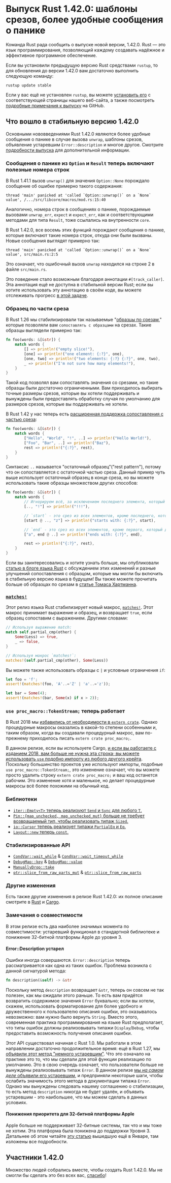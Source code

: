# Выпуск Rust 1.42.0: шаблоны срезов, более удобные сообщения о панике

Команда Rust рада сообщить о выпуске новой версии, 1.42.0. Rust — это язык программирования, позволяющий каждому создавать надёжное и эффективное программное обеспечение.

Если вы установили предыдущую версию Rust средствами `rustup`, то для обновления до версии 1.42.0 вам достаточно выполнить следующую команду:

```console
rustup update stable
```

Если у вас ещё не установлен `rustup`, вы можете [установить его] с соответствующей страницы нашего веб-сайта, а также посмотреть [подробные примечания к выпуску] на GitHub.

## Что вошло в стабильную версию 1.42.0

Основными нововведениями Rust 1.42.0 являются более удобные сообщения о панике в случае вызова `unwrap`, шаблоны срезов, объявление устаревшим `Error::description` и многое другое. Смотрите [подробности выпуска](https://github.com/rust-lang/rust/blob/master/RELEASES.md#version-1420-2020-03-12) для дополнительной информации.

### Сообщения о панике из `Option` и `Result` теперь включают полезные номера строк

В Rust 1.41.1 вызов `unwrap()` для значения `Option::None` порождало сообщение об ошибке примерно такого содержания:

```
thread 'main' panicked at 'called `Option::unwrap()` on a `None` value', /.../src/libcore/macros/mod.rs:15:40
```

Аналогично, номера строк в сообщениях о панике, порождаемые вызовами `unwrap_err`, `expect` и `expect_err`, как и соответствующими методами для типа `Result`, тоже ссылались на внутренности `core`.

В Rust 1.42.0, все восемь этих функций порождают сообщения о панике, которые включают такие номера строк, откуда они были вызваны. Новые сообщения выглядят примерно так:

```
thread 'main' panicked at 'called `Option::unwrap()` on a `None` value', src/main.rs:2:5
```

Это означает, что ошибочный вызов `unwrap` находился на строке 2 в файле `src/main.rs`.

Это поведение стало возможным благодаря аннотации `#[track_caller]`. Эта аннотация ещё не доступна в стабильной версии Rust; если вы хотите использовать эту аннотацию в своём коде, вы можете отслеживать прогресс [в этой задаче].

### Образец по части среза

В Rust 1.26 мы стабилизировали так называемые "[образцы по срезам]," которые позволяли вам `сопоставлять с образцами` на срезах. Такие образцы выглядели примерно так:

```rust
fn foo(words: &[&str]) {
    match words {
        [] => println!("empty slice!"),
        [one] => println!("one element: {:?}", one),
        [one, two] => println!("two elements: {:?} {:?}", one, two),
        _ => println!("I'm not sure how many elements!"),
    }
}
```

Такой код позволял вам сопоставлять значения со срезами, но такие образцы были достаточно ограниченными. Вам приходилось выбирать точные размеры срезов, которые вы хотели поддерживать и вынуждены были предоставлять обработку случая по умолчанию для размеров срезов, которые вы поддерживать не хотели.

В Rust 1.42 у нас теперь есть [расширенная поддержка сопоставления с частью среза]:

```rust
fn foo(words: &[&str]) {
    match words {
        ["Hello", "World", "!", ..] => println!("Hello World!"),
        ["Foo", "Bar", ..] => println!("Baz"),
        rest => println!("{:?}", rest),
    }
}
```

Синтаксис `..` называется "остаточный образец"("rest pattern"), потому что он сопоставляется с остаточной частью среза. Данный пример чуть выше использует остаточный образец в конце среза, но вы можете использовать такие образцы множеством других способов:

```rust
fn foo(words: &[&str]) {
    match words {
        // Игнорируем всё, за исключением последнего элемента, который должен быть "!".
        [.., "!"] => println!("!!!"),

        // `start` - это срез из всех элементов, кроме последнего, который должен быть "z".
        [start @ .., "z"] => println!("starts with: {:?}", start),

        // `end` - это срез из всех элементов, кроме первого, который должен быть "a".
        ["a", end @ ..] => println!("ends with: {:?}", end),

        rest => println!("{:?}", rest),
    }
}
```

Если вы заинтересовались и хотите узнать больше, мы опубликовали [статью в блоге языка Rust](https://blog.rust-lang.org/inside-rust/2020/03/04/recent-future-pattern-matching-improvements.html) с обсуждением этих изменений и разные улучшений сопоставления с образцом, которые мы могли бы включить в стабильную версию языка в будущем! Вы также можете прочитать больше об образцах по срезам в [статье Томаса Хартманна](https://thomashartmann.dev/blog/feature(slice_patterns)/).

### [`matches!`]

Этот релиз языка Rust стабилизирует новый макрос, [`matches!`](https://doc.rust-lang.org/nightly/std/macro.matches.html). Этот макрос принимает выражение и образец, и возвращает `true`, если образец сопоставим с выражением. Другими словами:

```rust
// Используя выражение match:
match self.partial_cmp(other) {
    Some(Less) => true,
    _ => false,
}

// Используя макрос `matches!`:
matches!(self.partial_cmp(other), Some(Less))
```

Вы можете также использовать образцы с `|` и условные ограничения `if`:

```rust
let foo = 'f';
assert!(matches!(foo, 'A'..='Z' | 'a'..='z'));

let bar = Some(4);
assert!(matches!(bar, Some(x) if x > 2));
```

### `use proc_macro::TokenStream;` теперь работает

В Rust 2018 мы [избавились от необходимости в `extern crate`](https://doc.rust-lang.org/stable/edition-guide/rust-2018/module-system/path-clarity.html#no-more-extern-crate). Однако процедурные макросы оказались в какой-то степени особенными и, таким образом, когда вы создавали процедурный макрос, вам по-прежнему приходилось писать `extern crate proc_macro;`.

В данном релизе, если вы используете Cargo, [и если вы работаете с изданием 2018, вам больше не нужна эта строка; вы можете использовать `use` подобно импорту из любого другого крейта]. Поскольку большинство проектов уже используют импорты, подобные `use proc_macro::TokenStream;`, это изменение означает, что вы можете просто удалить строку `extern crate proc_macro;` и ваш код останется рабочим. Это изменение хотя и маленькое, но делает процедурные макросы всё более похожими на обычный код.

### Библиотеки

- [`iter::Empty<T>` теперь реализуют `Send` и `Sync` для любого `T`.][68348]
- [`Pin::{map_unchecked, map_unchecked_mut}` больше не требует возвращаемый тип, чтобы реализовать типаж `Sized`.][67935]
- [`io::Cursor` теперь реализует типажи `PartialEq` и `Eq`.][67233]
- [`Layout::new` теперь `const`.][66254]

### Стабилизированные API

- [`CondVar::wait_while`] & [`CondVar::wait_timeout_while`]
- [`DebugMap::key`] & [`DebugMap::value`]
- [`ManuallyDrop::take`]
- [`ptr::slice_from_raw_parts_mut`] & [`ptr::slice_from_raw_parts`]

[`DebugMap::key`]: https://doc.rust-lang.org/stable/std/fmt/struct.DebugMap.html#method.key
[`DebugMap::value`]: https://doc.rust-lang.org/stable/std/fmt/struct.DebugMap.html#method.value
[`ManuallyDrop::take`]: https://doc.rust-lang.org/stable/std/mem/struct.ManuallyDrop.html#method.take
[`matches!`]: https://doc.rust-lang.org/stable/std/macro.matches.html
[`ptr::slice_from_raw_parts_mut`]: https://doc.rust-lang.org/stable/std/ptr/fn.slice_from_raw_parts_mut.html
[`ptr::slice_from_raw_parts`]: https://doc.rust-lang.org/stable/std/ptr/fn.slice_from_raw_parts.html
[`CondVar::wait_while`]: https://doc.rust-lang.org/stable/std/sync/struct.Condvar.html#method.wait_while
[`CondVar::wait_timeout_while`]: https://doc.rust-lang.org/stable/std/sync/struct.Condvar.html#method.wait_timeout_while
[68253]: https://github.com/rust-lang/rust/pull/68253/
[68348]: https://github.com/rust-lang/rust/pull/68348/
[67935]: https://github.com/rust-lang/rust/pull/67935/
[68339]: https://github.com/rust-lang/rust/pull/68339/
[68122]: https://github.com/rust-lang/rust/pull/68122/
[67712]: https://github.com/rust-lang/rust/pull/67712/
[67887]: https://github.com/rust-lang/rust/pull/67887/
[67131]: https://github.com/rust-lang/rust/pull/67131/
[67233]: https://github.com/rust-lang/rust/pull/67233/
[66899]: https://github.com/rust-lang/rust/pull/66899/
[66919]: https://github.com/rust-lang/rust/pull/66919/
[66254]: https://github.com/rust-lang/rust/pull/66254/
[cargo/7700]: https://github.com/rust-lang/cargo/pull/7700

### Другие изменения

Есть также другие изменения в релизе Rust 1.42.0: их полное описание смотрите в [Rust](https://github.com/rust-lang/rust/blob/master/RELEASES.md#version-1420-2020-03-12) и [Cargo].

### Замечания о совместимости

В этом релизе есть два наиболее значимых момента по совместимости: устаревший функционал в стандартной библиотеке и понижение 32-битной платформы Apple до уровня 3.

#### Error::Description устарел

Ошибки иногда совершаются. `Error::description` теперь рассматривается как одна из таких ошибок. Проблема возникла с данной сигнатурой метода:

```rust
fn description(&self) -> &str
```

Поскольку метод `description` возвращает `&str`, теперь он совсем не так полезен, как мы ожидали этого раньше. То есть вам придётся возвратить содержимое значения `Error` буквально; если вы хотели, скажем, использовать форматирование для более удобного и дружественного к пользователю описания ошибки, это оказывалось невозможно: вам нужно было вернуть `String`. Вместо этого, современная практика программирования на языке Rust предполагает, что типы ошибок должны реализовывать типажи `Display`/`Debug`, чтобы предоставить возможность получения описания ошибки.

Этот API существовал начиная с Rust 1.0. Мы работали в этом направлении достаточно продолжительное время: ещё в Rust 1.27, мы [объявили этот метод "немного устаревшим"](https://github.com/rust-lang/rust/pull/50163). Что это означало на практике это то, что мы сделали для этой функции реализацию по умолчанию. Это в свою очередь означает, что пользователи больше не вынуждены реализовывать типаж `Error`. В данном релизе [мы *на самом деле* объявили его устаревшим], и предприняли некоторые шаги, чтобы ослабить значимость этого метода в документации типажа `Error`. Однако мы вынуждены следовать нашему соглашению о стабилизации, то есть метод `description` никогда не будет удалён, и объявить устаревшим - это наибольшее, что мы можем сделать в данных условиях.

#### Понижения приоритета для 32-битной платформы Apple

Apple больше не поддерживает 32-битные системы, так что и мы тоже не хотим. Эта платформа была понижена до поддержки Уровня 3. Детальнее об этом читайте [эту статью](https://blog.rust-lang.org/2020/01/03/reducing-support-for-32-bit-apple-targets.html) вышедшую ещё в Январе, там изложены все подробности.

## Участники 1.42.0

Множество людей собрались вместе, чтобы создать Rust 1.42.0. Мы не смогли бы сделать это без всех вас, [спасибо](https://thanks.rust-lang.org/rust/1.42.0/)!


[установить его]: https://www.rust-lang.org/install.html
[подробные примечания к выпуску]: https://github.com/rust-lang/rust/blob/master/RELEASES.md#version-1420-2020-03-12
[в этой задаче]: https://github.com/rust-lang/rust/issues/47809
[образцы по срезам]: https://blog.rust-lang.org/2018/05/10/Rust-1.26.html#basic-slice-patterns
[`DebugMap::key`]: https://doc.rust-lang.org/stable/std/fmt/struct.DebugMap.html#method.key
[`DebugMap::value`]: https://doc.rust-lang.org/stable/std/fmt/struct.DebugMap.html#method.value
[`ManuallyDrop::take`]: https://doc.rust-lang.org/stable/std/mem/struct.ManuallyDrop.html#method.take
[`matches!`]: https://doc.rust-lang.org/stable/std/macro.matches.html
[`ptr::slice_from_raw_parts_mut`]: https://doc.rust-lang.org/stable/std/ptr/fn.slice_from_raw_parts_mut.html
[`ptr::slice_from_raw_parts`]: https://doc.rust-lang.org/stable/std/ptr/fn.slice_from_raw_parts.html
[`CondVar::wait_while`]: https://doc.rust-lang.org/stable/std/sync/struct.Condvar.html#method.wait_while
[`CondVar::wait_timeout_while`]: https://doc.rust-lang.org/stable/std/sync/struct.Condvar.html#method.wait_timeout_while
[расширенная поддержка сопоставления с частью среза]: https://github.com/rust-lang/rust/pull/67935/
[мы *на самом деле* объявили его устаревшим]: https://github.com/rust-lang/rust/pull/68122/
[и если вы работаете с изданием 2018, вам больше не нужна эта строка; вы можете использовать `use` подобно импорту из любого другого крейта]: https://github.com/rust-lang/rust/pull/67887/
[Cargo]: https://github.com/rust-lang/rust/pull/67131/
